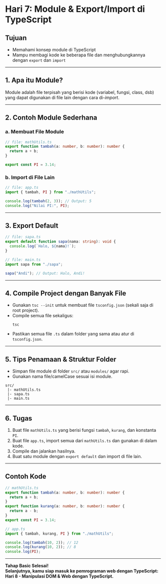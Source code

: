 # Hari 7: Module & Export/Import di TypeScript

## Tujuan
- Memahami konsep module di TypeScript
- Mampu membagi kode ke beberapa file dan menghubungkannya dengan `export` dan `import`

---

## 1. Apa itu Module?

Module adalah file terpisah yang berisi kode (variabel, fungsi, class, dsb) yang dapat digunakan di file lain dengan cara di-*import*.

---

## 2. Contoh Module Sederhana

### a. Membuat File Module

```typescript
// file: mathUtils.ts
export function tambah(a: number, b: number): number {
  return a + b;
}

export const PI = 3.14;
```

### b. Import di File Lain

```typescript
// file: app.ts
import { tambah, PI } from "./mathUtils";

console.log(tambah(2, 3)); // Output: 5
console.log("Nilai PI:", PI);
```

---

## 3. Export Default

```typescript
// file: sapa.ts
export default function sapa(nama: string): void {
  console.log(`Halo, ${nama}!`);
}
```

```typescript
// file: main.ts
import sapa from "./sapa";

sapa("Andi"); // Output: Halo, Andi!
```

---

## 4. Compile Project dengan Banyak File

- Gunakan `tsc --init` untuk membuat file `tsconfig.json` (sekali saja di root project).
- Compile semua file sekaligus:
  ```
  tsc
  ```
- Pastikan semua file `.ts` dalam folder yang sama atau atur di `tsconfig.json`.

---

## 5. Tips Penamaan & Struktur Folder

- Simpan file module di folder `src/` atau `modules/` agar rapi.
- Gunakan nama file/camelCase sesuai isi module.

```
src/
 |- mathUtils.ts
 |- sapa.ts
 |- main.ts
```

---

## 6. Tugas

1. Buat file `mathUtils.ts` yang berisi fungsi `tambah`, `kurang`, dan konstanta `PI`.
2. Buat file `app.ts`, import semua dari `mathUtils.ts` dan gunakan di dalam kode.
3. Compile dan jalankan hasilnya.
4. Buat satu module dengan `export default` dan import di file lain.

---

## Contoh Kode

```typescript
// mathUtils.ts
export function tambah(a: number, b: number): number {
  return a + b;
}
export function kurang(a: number, b: number): number {
  return a - b;
}
export const PI = 3.14;
```

```typescript
// app.ts
import { tambah, kurang, PI } from "./mathUtils";

console.log(tambah(10, 2)); // 12
console.log(kurang(10, 2)); // 8
console.log(PI);
```

---

**Tahap Basic Selesai!  
Selanjutnya, kamu siap masuk ke pemrograman web dengan TypeScript:  
Hari 8 - Manipulasi DOM & Web dengan TypeScript.**
